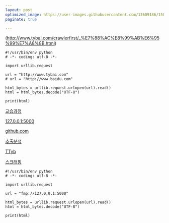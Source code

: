 ```yaml
---
layout: post
optimized_image: https://user-images.githubusercontent.com/13609186/158834851-5c5d7736-001b-448d-8bb6-eb99f2f16233.jpg
paginate: true

---
```

(http://www.tybai.com/crawlerfirst/_%E7%88%AC%E8%99%AB%E6%95%99%E7%A8%8B.html)

```
#!/usr/bin/env python
# -*- coding: utf-8 -*-

import urllib.request

url = "http://www.tybai.com"
# url = "http://www.baidu.com"

html_bytes = urllib.request.urlopen(url).read()
html = html_bytes.decode("UTF-8")

print(html)
```
[교습과정](http://www.tybai.com/crawlerfirst/_%E7%88%AC%E8%99%AB%E6%95%99%E7%A8%8B.html)<br>

[127.0.0.1:5000](fmp://127.0.0.1:5000)<br>

[github.com](https://github.com/choijangwook/cjw/edit/master/_posts/2022-01-14-htmlweb.md)<br>

[추출분석](http://www.tybai.com/python/%E6%B7%98%E5%AE%9D%E5%A4%A9%E7%8C%AB%E5%95%86%E5%93%81%E6%8A%93%E5%8F%96.html)<br>

[TTyb](http://tybai.com)<br>

[스크래핑](http://www.cnblogs.com/TTyb/p/7816794.html)<br>



```
#!/usr/bin/env python
# -*- coding: utf-8 -*-

import urllib.request

url = "fmp://127.0.0.1:5000"

html_bytes = urllib.request.urlopen(url).read()
html = html_bytes.decode("UTF-8")

print(html)

```
